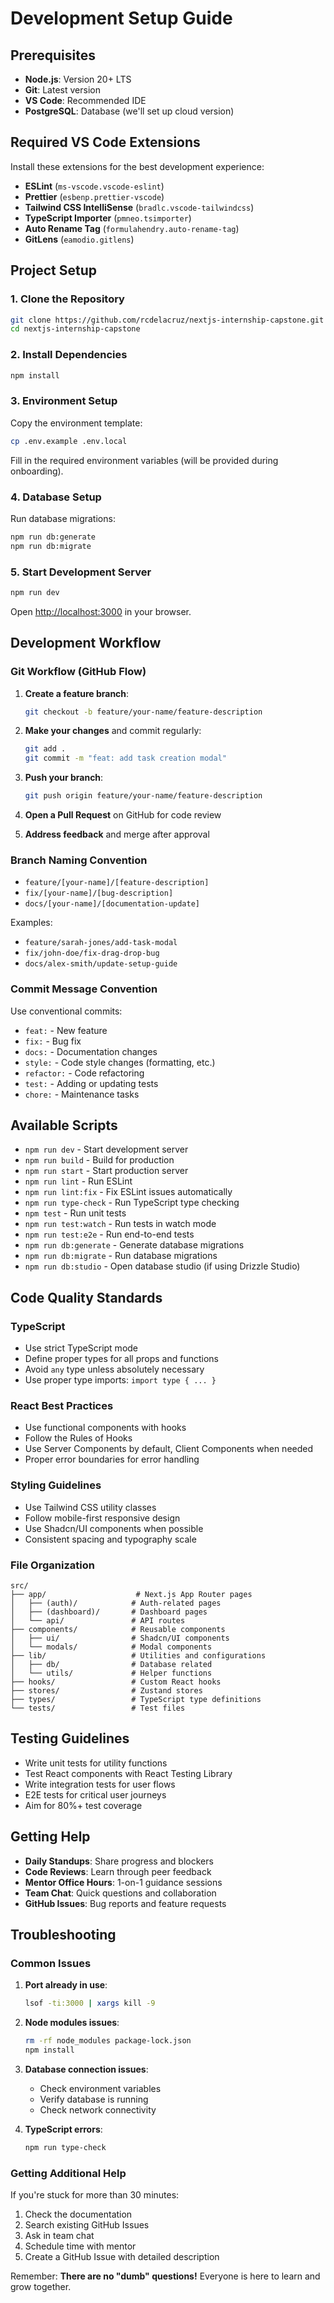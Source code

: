 # Development Setup Guide

## Prerequisites

- **Node.js**: Version 20+ LTS
- **Git**: Latest version
- **VS Code**: Recommended IDE
- **PostgreSQL**: Database (we'll set up cloud version)

## Required VS Code Extensions

Install these extensions for the best development experience:

- **ESLint** (`ms-vscode.vscode-eslint`)
- **Prettier** (`esbenp.prettier-vscode`)
- **Tailwind CSS IntelliSense** (`bradlc.vscode-tailwindcss`)
- **TypeScript Importer** (`pmneo.tsimporter`)
- **Auto Rename Tag** (`formulahendry.auto-rename-tag`)
- **GitLens** (`eamodio.gitlens`)

## Project Setup

### 1. Clone the Repository

```bash
git clone https://github.com/rcdelacruz/nextjs-internship-capstone.git
cd nextjs-internship-capstone
```

### 2. Install Dependencies

```bash
npm install
```

### 3. Environment Setup

Copy the environment template:

```bash
cp .env.example .env.local
```

Fill in the required environment variables (will be provided during onboarding).

### 4. Database Setup

Run database migrations:

```bash
npm run db:generate
npm run db:migrate
```

### 5. Start Development Server

```bash
npm run dev
```

Open [http://localhost:3000](http://localhost:3000) in your browser.

## Development Workflow

### Git Workflow (GitHub Flow)

1. **Create a feature branch**:
   ```bash
   git checkout -b feature/your-name/feature-description
   ```

2. **Make your changes** and commit regularly:
   ```bash
   git add .
   git commit -m "feat: add task creation modal"
   ```

3. **Push your branch**:
   ```bash
   git push origin feature/your-name/feature-description
   ```

4. **Open a Pull Request** on GitHub for code review

5. **Address feedback** and merge after approval

### Branch Naming Convention

- `feature/[your-name]/[feature-description]`
- `fix/[your-name]/[bug-description]`
- `docs/[your-name]/[documentation-update]`

Examples:
- `feature/sarah-jones/add-task-modal`
- `fix/john-doe/fix-drag-drop-bug`
- `docs/alex-smith/update-setup-guide`

### Commit Message Convention

Use conventional commits:

- `feat:` - New feature
- `fix:` - Bug fix
- `docs:` - Documentation changes
- `style:` - Code style changes (formatting, etc.)
- `refactor:` - Code refactoring
- `test:` - Adding or updating tests
- `chore:` - Maintenance tasks

## Available Scripts

- `npm run dev` - Start development server
- `npm run build` - Build for production
- `npm run start` - Start production server
- `npm run lint` - Run ESLint
- `npm run lint:fix` - Fix ESLint issues automatically
- `npm run type-check` - Run TypeScript type checking
- `npm test` - Run unit tests
- `npm run test:watch` - Run tests in watch mode
- `npm run test:e2e` - Run end-to-end tests
- `npm run db:generate` - Generate database migrations
- `npm run db:migrate` - Run database migrations
- `npm run db:studio` - Open database studio (if using Drizzle Studio)

## Code Quality Standards

### TypeScript

- Use strict TypeScript mode
- Define proper types for all props and functions
- Avoid `any` type unless absolutely necessary
- Use proper type imports: `import type { ... }`

### React Best Practices

- Use functional components with hooks
- Follow the Rules of Hooks
- Use Server Components by default, Client Components when needed
- Proper error boundaries for error handling

### Styling Guidelines

- Use Tailwind CSS utility classes
- Follow mobile-first responsive design
- Use Shadcn/UI components when possible
- Consistent spacing and typography scale

### File Organization

```
src/
├── app/                    # Next.js App Router pages
│   ├── (auth)/            # Auth-related pages
│   ├── (dashboard)/       # Dashboard pages
│   └── api/               # API routes
├── components/            # Reusable components
│   ├── ui/                # Shadcn/UI components
│   └── modals/            # Modal components
├── lib/                   # Utilities and configurations
│   ├── db/                # Database related
│   └── utils/             # Helper functions
├── hooks/                 # Custom React hooks
├── stores/                # Zustand stores
├── types/                 # TypeScript type definitions
└── tests/                 # Test files
```

## Testing Guidelines

- Write unit tests for utility functions
- Test React components with React Testing Library
- Write integration tests for user flows
- E2E tests for critical user journeys
- Aim for 80%+ test coverage

## Getting Help

- **Daily Standups**: Share progress and blockers
- **Code Reviews**: Learn through peer feedback
- **Mentor Office Hours**: 1-on-1 guidance sessions
- **Team Chat**: Quick questions and collaboration
- **GitHub Issues**: Bug reports and feature requests

## Troubleshooting

### Common Issues

1. **Port already in use**:
   ```bash
   lsof -ti:3000 | xargs kill -9
   ```

2. **Node modules issues**:
   ```bash
   rm -rf node_modules package-lock.json
   npm install
   ```

3. **Database connection issues**:
   - Check environment variables
   - Verify database is running
   - Check network connectivity

4. **TypeScript errors**:
   ```bash
   npm run type-check
   ```

### Getting Additional Help

If you're stuck for more than 30 minutes:

1. Check the documentation
2. Search existing GitHub Issues
3. Ask in team chat
4. Schedule time with mentor
5. Create a GitHub Issue with detailed description

Remember: **There are no "dumb" questions!** Everyone is here to learn and grow together.

